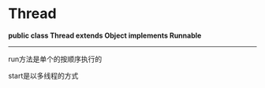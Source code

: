 # Thread 

**public class Thread extends Object implements Runnable**

---

run方法是单个的按顺序执行的

start是以多线程的方式

